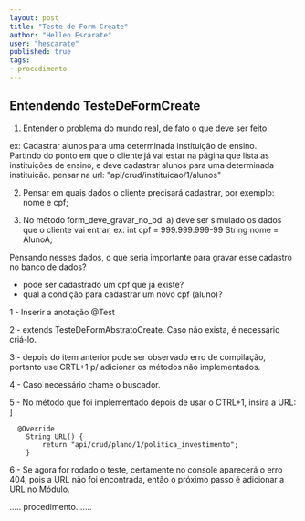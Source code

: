 ```yaml
---
layout: post
title: "Teste de Form Create"
author: "Hellen Escarate"
user: "hescarate"
published: true
tags: 
- procedimento
---
```


## Entendendo TesteDeFormCreate

1) Entender o problema do mundo real, de fato o que deve ser feito.

ex: Cadastrar alunos para uma determinada instituição de ensino.  
Partindo do ponto em que o cliente já vai estar na página que lista as instituições de ensino, e deve cadastrar alunos
para uma determinada instituição. 
pensar na url: "api/crud/instituicao/1/alunos"

2) Pensar em quais dados o cliente precisará cadastrar, por exemplo:
nome e cpf; 

3) No método form_deve_gravar_no_bd:
a) deve ser simulado os dados que o cliente vai entrar, ex:
int cpf = 999.999.999-99
String nome = AlunoA; 

Pensando nesses dados, o que seria importante para gravar esse cadastro no banco de dados?
- pode ser cadastrado um cpf que já existe?
- qual a condição para cadastrar um novo cpf (aluno)?



1 - Inserir a anotação @Test

2 - extends TesteDeFormAbstratoCreate.
Caso não exista, é necessário criá-lo. 

3 - depois do item anterior pode ser observado erro de compilação, portanto use CRTL+1 p/ adicionar os métodos não
implementados.

4 - Caso necessário chame o buscador.

5 - No método que foi implementado depois de usar o CTRL+1, insira a URL: ]

```
  @Override
    String URL() {
        return "api/crud/plano/1/politica_investimento";
    }
```


6 - Se agora for rodado o teste, certamente no console aparecerá o erro 404, pois a URL não foi encontrada, então o
próximo passo é adicionar a URL no Módulo. 

..... procedimento....... 
